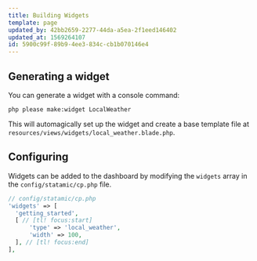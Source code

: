 ```yaml
---
title: Building Widgets
template: page
updated_by: 42bb2659-2277-44da-a5ea-2f1eed146402
updated_at: 1569264107
id: 5900c99f-89b9-4ee3-834c-cb1b070146e4
---
```


## Generating a widget

You can generate a widget with a console command:

```shell
php please make:widget LocalWeather
```

This will automagically set up the widget and create a base template file at `resources/views/widgets/local_weather.blade.php`.

## Configuring

Widgets can be added to the dashboard by modifying the `widgets` array in the `config/statamic/cp.php` file.

``` php
// config/statamic/cp.php
'widgets' => [
  'getting_started',
  [ // [tl! focus:start]
      'type' => 'local_weather',
      'width' => 100,
  ], // [tl! focus:end]
],
```
